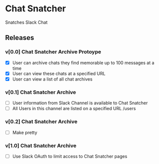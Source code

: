 # Chat Snatcher

Snatches Slack Chat


## Releases

### v[0.0] Chat Snatcher Archive Protoype

- [x] User can archive chats they find memorable up to 100 messages at a time
- [x] User can view these chats at a specified URL
- [x] User can view a list of all chat archives

### v[0.1] Chat Snatcher Archive

- [ ] User information from Slack Channel is available to Chat Snatcher
- [ ] All Users in this channel are listed on a specified URL /users

### v[0.2] Chat Snatcher Archive

- [ ] Make pretty

### v[1.0] Chat Snatcher Archive

- [ ] Use Slack OAuth to limit access to Chat Snatcher pages

